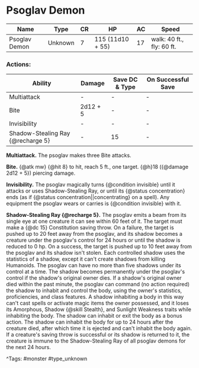 # Psoglav Demon

| Name | Type | CR | HP | AC | Speed |
|------|------|----|----|----|-------|
| Psoglav Demon | Unknown | 7 | 115 (11d10 + 55) | 17 | walk: 40 ft., fly: 60 ft. |

### Actions:

| Ability | Damage | Save DC & Type | On Successful Save |
|---------|--------|----------------|--------------------|
| Multiattack | - | - | - |
| Bite | 2d12 + 5 | - | - |
| Invisibility | - | - | - |
| Shadow-Stealing Ray {@recharge 5} | - | 15 | - |


**Multiattack.** The psoglav makes three Bite attacks.

**Bite.** {@atk mw} {@hit 8} to hit, reach 5 ft., one target. {@h}18 ({@damage 2d12 + 5}) piercing damage.

**Invisibility.** The psoglav magically turns {@condition invisible} until it attacks or uses Shadow-Stealing Ray, or until its {@status concentration} ends (as if {@status concentration||concentrating} on a spell). Any equipment the psoglav wears or carries is {@condition invisible} with it.

**Shadow-Stealing Ray {@recharge 5}.** The psoglav emits a beam from its single eye at one creature it can see within 60 feet of it. The target must make a {@dc 15} Constitution saving throw. On a failure, the target is pushed up to 20 feet away from the psoglav, and its shadow becomes a creature under the psoglav's control for 24 hours or until the shadow is reduced to 0 hp. On a success, the target is pushed up to 10 feet away from the psoglav and its shadow isn't stolen. Each controlled shadow uses the statistics of a shadow, except it can't create shadows from killing Humanoids. The psoglav can have no more than five shadows under its control at a time. The shadow becomes permanently under the psoglav's control if the shadow's original owner dies. If a shadow's original owner died within the past minute, the psoglav can command (no action required) the shadow to inhabit and control the body, using the owner's statistics, proficiencies, and class features. A shadow inhabiting a body in this way can't cast spells or activate magic items the owner possessed, and it loses its Amorphous, Shadow {@skill Stealth}, and Sunlight Weakness traits while inhabiting the body. The shadow can inhabit or exit the body as a bonus action. The shadow can inhabit the body for up to 24 hours after the creature died, after which time it is ejected and can't inhabit the body again. If a creature's saving throw is successful or its shadow is returned to it, the creature is immune to the Shadow-Stealing Ray of all psoglav demons for the next 24 hours.

^Tags: #monster #type_unknown